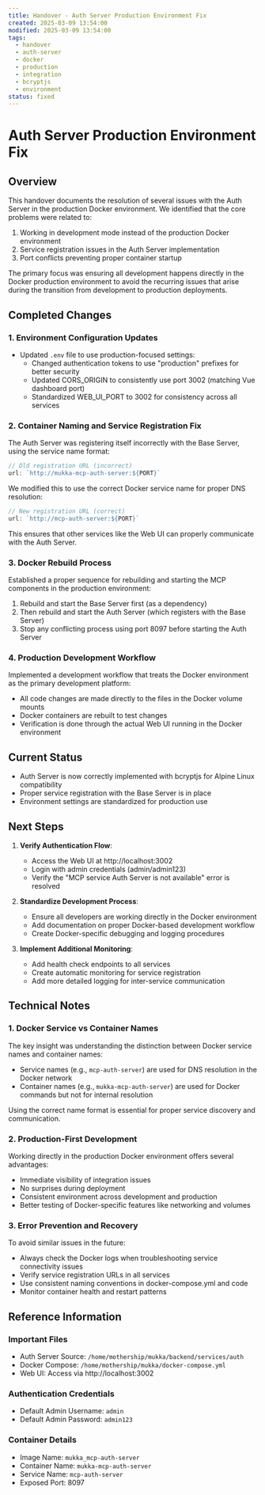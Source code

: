 ```yaml
---
title: Handover - Auth Server Production Environment Fix
created: 2025-03-09 13:54:00
modified: 2025-03-09 13:54:00
tags:
  - handover
  - auth-server
  - docker
  - production
  - integration
  - bcryptjs
  - environment
status: fixed
---
```


# Auth Server Production Environment Fix

## Overview

This handover documents the resolution of several issues with the Auth Server in the production Docker environment. We identified that the core problems were related to:

1. Working in development mode instead of the production Docker environment
2. Service registration issues in the Auth Server implementation
3. Port conflicts preventing proper container startup

The primary focus was ensuring all development happens directly in the Docker production environment to avoid the recurring issues that arise during the transition from development to production deployments.

## Completed Changes

### 1. Environment Configuration Updates

- Updated `.env` file to use production-focused settings:
  - Changed authentication tokens to use "production" prefixes for better security
  - Updated CORS_ORIGIN to consistently use port 3002 (matching Vue dashboard port)
  - Standardized WEB_UI_PORT to 3002 for consistency across all services

### 2. Container Naming and Service Registration Fix

The Auth Server was registering itself incorrectly with the Base Server, using the service name format:

```javascript
// Old registration URL (incorrect)
url: `http://mukka-mcp-auth-server:${PORT}`
```

We modified this to use the correct Docker service name for proper DNS resolution:

```javascript
// New registration URL (correct)
url: `http://mcp-auth-server:${PORT}`
```

This ensures that other services like the Web UI can properly communicate with the Auth Server.

### 3. Docker Rebuild Process

Established a proper sequence for rebuilding and starting the MCP components in the production environment:

1. Rebuild and start the Base Server first (as a dependency)
2. Then rebuild and start the Auth Server (which registers with the Base Server)
3. Stop any conflicting process using port 8097 before starting the Auth Server

### 4. Production Development Workflow

Implemented a development workflow that treats the Docker environment as the primary development platform:
- All code changes are made directly to the files in the Docker volume mounts
- Docker containers are rebuilt to test changes
- Verification is done through the actual Web UI running in the Docker environment

## Current Status

- Auth Server is now correctly implemented with bcryptjs for Alpine Linux compatibility
- Proper service registration with the Base Server is in place
- Environment settings are standardized for production use

## Next Steps

1. **Verify Authentication Flow**:
   - Access the Web UI at http://localhost:3002
   - Login with admin credentials (admin/admin123)
   - Verify the "MCP service Auth Server is not available" error is resolved

2. **Standardize Development Process**:
   - Ensure all developers are working directly in the Docker environment
   - Add documentation on proper Docker-based development workflow
   - Create Docker-specific debugging and logging procedures

3. **Implement Additional Monitoring**:
   - Add health check endpoints to all services
   - Create automatic monitoring for service registration
   - Add more detailed logging for inter-service communication

## Technical Notes

### 1. Docker Service vs Container Names

The key insight was understanding the distinction between Docker service names and container names:
- Service names (e.g., `mcp-auth-server`) are used for DNS resolution in the Docker network
- Container names (e.g., `mukka-mcp-auth-server`) are used for Docker commands but not for internal resolution

Using the correct name format is essential for proper service discovery and communication.

### 2. Production-First Development

Working directly in the production Docker environment offers several advantages:
- Immediate visibility of integration issues
- No surprises during deployment
- Consistent environment across development and production
- Better testing of Docker-specific features like networking and volumes

### 3. Error Prevention and Recovery

To avoid similar issues in the future:
- Always check the Docker logs when troubleshooting service connectivity issues
- Verify service registration URLs in all services
- Use consistent naming conventions in docker-compose.yml and code
- Monitor container health and restart patterns

## Reference Information

### Important Files
- Auth Server Source: `/home/mothership/mukka/backend/services/auth`
- Docker Compose: `/home/mothership/mukka/docker-compose.yml`
- Web UI: Access via http://localhost:3002

### Authentication Credentials
- Default Admin Username: `admin`
- Default Admin Password: `admin123`

### Container Details
- Image Name: `mukka_mcp-auth-server`
- Container Name: `mukka-mcp-auth-server`
- Service Name: `mcp-auth-server`
- Exposed Port: 8097
